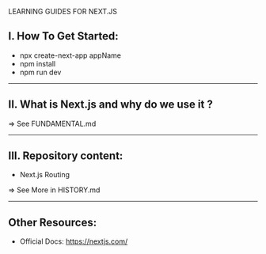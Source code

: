 LEARNING GUIDES FOR NEXT.JS

## I. How To Get Started:

- npx create-next-app appName
- npm install
- npm run dev

---

## II. What is Next.js and why do we use it ?

=> See FUNDAMENTAL.md

---

## III. Repository content:

- Next.js Routing

=> See More in HISTORY.md

---

## Other Resources:

- Official Docs: https://nextjs.com/
